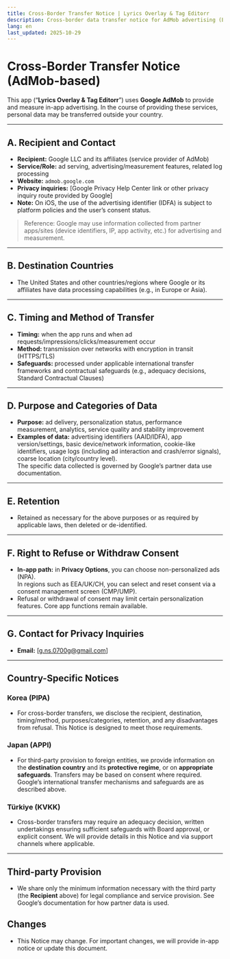 ```yaml
---
title: Cross-Border Transfer Notice | Lyrics Overlay & Tag Editorr
description: Cross-border data transfer notice for AdMob advertising (English)
lang: en
last_updated: 2025-10-29
---
```


# Cross-Border Transfer Notice (AdMob-based)

This app (“**Lyrics Overlay & Tag Editorr**”) uses **Google AdMob** to provide and measure in-app advertising. In the course of providing these services, personal data may be transferred outside your country.

---

## A. Recipient and Contact
- **Recipient:** Google LLC and its affiliates (service provider of AdMob)  
- **Service/Role:** ad serving, advertising/measurement features, related log processing  
- **Website:** `admob.google.com`  
- **Privacy inquiries:** [Google Privacy Help Center link or other privacy inquiry route provided by Google]  
- **Note:** On iOS, the use of the advertising identifier (IDFA) is subject to platform policies and the user’s consent status.

> Reference: Google may use information collected from partner apps/sites (device identifiers, IP, app activity, etc.) for advertising and measurement.

---

## B. Destination Countries
- The United States and other countries/regions where Google or its affiliates have data processing capabilities (e.g., in Europe or Asia).

---

## C. Timing and Method of Transfer
- **Timing:** when the app runs and when ad requests/impressions/clicks/measurement occur  
- **Method:** transmission over networks with encryption in transit (HTTPS/TLS)  
- **Safeguards:** processed under applicable international transfer frameworks and contractual safeguards (e.g., adequacy decisions, Standard Contractual Clauses)

---

## D. Purpose and Categories of Data
- **Purpose:** ad delivery, personalization status, performance measurement, analytics, service quality and stability improvement  
- **Examples of data:** advertising identifiers (AAID/IDFA), app version/settings, basic device/network information, cookie-like identifiers, usage logs (including ad interaction and crash/error signals), coarse location (city/country level).  
  The specific data collected is governed by Google’s partner data use documentation.

---

## E. Retention
- Retained as necessary for the above purposes or as required by applicable laws, then deleted or de-identified.

---

## F. Right to Refuse or Withdraw Consent
- **In-app path:** in **Privacy Options**, you can choose non-personalized ads (NPA).  
  In regions such as EEA/UK/CH, you can select and reset consent via a consent management screen (CMP/UMP).  
- Refusal or withdrawal of consent may limit certain personalization features. Core app functions remain available.

---

## G. Contact for Privacy Inquiries
- **Email:** [g.ns.0700g@gmail.com]

---

## Country-Specific Notices

### Korea (PIPA)
- For cross-border transfers, we disclose the recipient, destination, timing/method, purposes/categories, retention, and any disadvantages from refusal. This Notice is designed to meet those requirements.

### Japan (APPI)
- For third-party provision to foreign entities, we provide information on the **destination country** and its **protective regime**, or on **appropriate safeguards**. Transfers may be based on consent where required. Google’s international transfer mechanisms and safeguards are as described above.

### Türkiye (KVKK)
- Cross-border transfers may require an adequacy decision, written undertakings ensuring sufficient safeguards with Board approval, or explicit consent. We will provide details in this Notice and via support channels where applicable.

---

## Third-party Provision
- We share only the minimum information necessary with the third party (the **Recipient** above) for legal compliance and service provision. See Google’s documentation for how partner data is used.

## Changes
- This Notice may change. For important changes, we will provide in-app notice or update this document.



